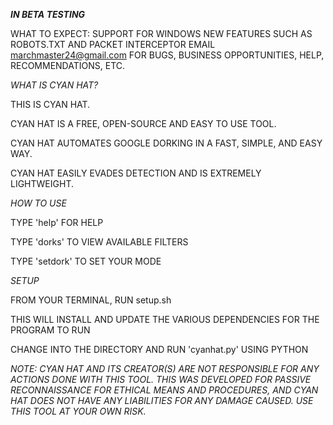 ***IN BETA TESTING***

WHAT TO EXPECT:
SUPPORT FOR WINDOWS
NEW FEATURES SUCH AS ROBOTS.TXT AND PACKET INTERCEPTOR
EMAIL marchmaster24@gmail.com FOR BUGS, BUSINESS OPPORTUNITIES, HELP, RECOMMENDATIONS, ETC.

*WHAT IS CYAN HAT?*

THIS IS CYAN HAT.

CYAN HAT IS A FREE, OPEN-SOURCE AND EASY TO USE TOOL.

CYAN HAT AUTOMATES GOOGLE DORKING IN A FAST, SIMPLE, AND EASY WAY.

CYAN HAT EASILY EVADES DETECTION AND IS EXTREMELY LIGHTWEIGHT.

*HOW TO USE*

TYPE 'help' FOR HELP

TYPE 'dorks' TO VIEW AVAILABLE FILTERS

TYPE 'setdork' TO SET YOUR MODE

*SETUP*

FROM YOUR TERMINAL, RUN setup.sh

THIS WILL INSTALL AND UPDATE THE VARIOUS DEPENDENCIES FOR THE PROGRAM TO RUN

CHANGE INTO THE DIRECTORY AND RUN 'cyanhat.py' USING PYTHON

*NOTE: CYAN HAT AND ITS CREATOR(S) ARE NOT RESPONSIBLE FOR ANY ACTIONS DONE WITH THIS TOOL. THIS WAS DEVELOPED FOR PASSIVE RECONNAISSANCE FOR ETHICAL MEANS AND PROCEDURES, AND CYAN HAT DOES NOT HAVE ANY LIABILITIES FOR ANY DAMAGE CAUSED. USE THIS TOOL AT YOUR OWN RISK.*
